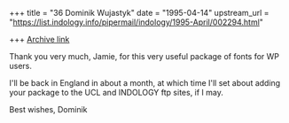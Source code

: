 +++
title = "36 Dominik Wujastyk"
date = "1995-04-14"
upstream_url = "https://list.indology.info/pipermail/indology/1995-April/002294.html"

+++
[Archive link](https://list.indology.info/pipermail/indology/1995-April/002294.html)

Thank you very much, Jamie, for this very useful package of fonts for WP
users.

I'll be back in England in about a month, at which time I'll set about
adding your package to the UCL and INDOLOGY ftp sites, if I may.

Best wishes,
Dominik






